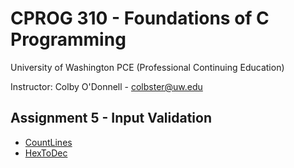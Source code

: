 # CPROG 310 - Foundations of C Programming

University of Washington PCE (Professional Continuing Education)

Instructor: Colby O'Donnell - <colbster@uw.edu>

## Assignment 5 - Input Validation

- [CountLines](CountLines/Instructions.md)
- [HexToDec](HexToDec/Instructions.md)
